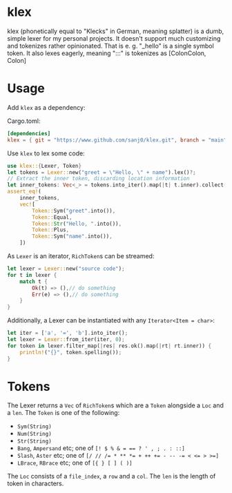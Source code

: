 # klex

klex (phonetically equal to "Klecks" in German, meaning splatter) is a dumb,
simple lexer for my personal projects. It doesn't support much customizing and
tokenizes rather opinionated. That is e. g. "\_hello" is a single symbol token.
It also lexes eagerly, meaning ":::" is tokenizes as [ColonColon, Colon]

# Usage

Add `klex` as a dependency:

Cargo.toml:
```toml
[dependencies]
klex = { git = "https://www.github.com/sanj0/klex.git", branch = "main" }
```

Use `klex` to lex some code:

```rust
use klex::{Lexer, Token}
let tokens = Lexer::new("greet = \"Hello, \" + name").lex()?;
// Extract the inner token, discarding location information
let inner_tokens: Vec<_> = tokens.into_iter().map(|t| t.inner).collect();
assert_eq!(
    inner_tokens,
    vec![
        Token::Sym("greet".into()),
        Token::Equal,
        Token::Str("Hello, ".into()),
        Token::Plus,
        Token::Sym("name".into()),
    ])
```

As `Lexer` is an iterator, `RichToken`s can be streamed:

```rust
let lexer = Lexer::new("source code");
for t in lexer {
    match t {
        Ok(t) => (),// do something
        Err(e) => (),// do something
    }
}
```

Additionally, a Lexer can be instantiated with any `Iterator<Item = char>`:

```rust
let iter = ['a', '=', 'b'].into_iter();
let lexer = Lexer::from_iter(iter, 0);
for token in lexer.filter_map(|res| res.ok().map(|rt| rt.inner)) {
    println!("{}", token.spelling());
}
```

# Tokens

The Lexer returns a `Vec` of `RichToken`s which are a `Token` alongside a `Loc`
and a `len`.
The `Token` is one of the following:

- `Sym(String)`
- `Num(String)`
- `Str(String)`
- `Bang`, `Ampersand` etc; one of `[! $ % & = == ? ' , ; . : ::]`
- `Slash`, `Aster` etc; one of `[/ // /= * ** *= + ++ += - -- -= < <= > >=]`
- `LBrace`, `RBrace` etc; one of `[{ } [ ] ( )]`

The `Loc` consists of a `file_index`, a `row` and a `col`. The `len` is the
length of token in characters.

